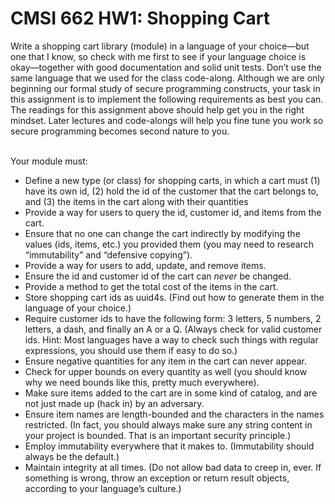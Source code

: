 # CMSI 662 HW1: Shopping Cart

Write a shopping cart library (module) in a language of your choice—but one that I know, so check with me first to see if your language choice is okay—together with good documentation and solid unit tests. Don’t use the same language that we used for the class code-along. Although we are only beginning our formal study of secure programming constructs, your task in this assignment is to implement the following requirements as best you can. The readings for this assignment above should help get you in the right mindset. Later lectures and code-alongs will help you fine tune you work so secure programming becomes second nature to you. <br>
<br>

Your module must:

<ul class="compressed">
<li>Define a new type (or class) for shopping carts, in which a cart must (1) have its own id, (2) hold the id of the customer that the cart belongs to, and (3) the items in the cart along with their quantities</li>
<li>Provide a way for users to query the id, customer id, and items from the cart.</li>
<li>Ensure that no one can change the cart indirectly by modifying the values (ids, items, etc.) you provided them (you may need to research “immutability” and “defensive copying”).</li>
<li>Provide a way for users to add, update, and remove items.</li>
<li>Ensure the id and customer id of the cart can <em>never</em> be changed.</li>
<li>Provide a method to get the total cost of the items in the cart.</li>
<li>Store shopping cart ids as uuid4s. (Find out how to generate them in the language of your choice.)</li>
<li>Require customer ids to have the following form: 3 letters, 5 numbers, 2 letters, a dash, and finally an A or a Q. (Always check for valid customer ids. Hint: Most languages have a way to check such things with regular expressions, you should use them if easy to do so.)</li>
<li>Ensure negative quantities for any item in the cart can never appear.</li>
<li>Check for upper bounds on every quantity as well (you should know why we need bounds like this, pretty much everywhere).</li>
<li>Make sure items added to the cart are in some kind of catalog, and are not just made up (hack in) by an adversary.</li>
<li>Ensure item names are length-bounded and the characters in the names restricted. (In fact, you should always make sure any string content in your project is bounded. That is an important security principle.)</li>
<li>Employ immutability everywhere that it makes to. (Immutability should always be the default.)</li>
<li>Maintain integrity at all times. (Do not allow bad data to creep in, ever. If something is wrong, throw an exception or return result objects, according to your language’s culture.)</li>
</ul>

